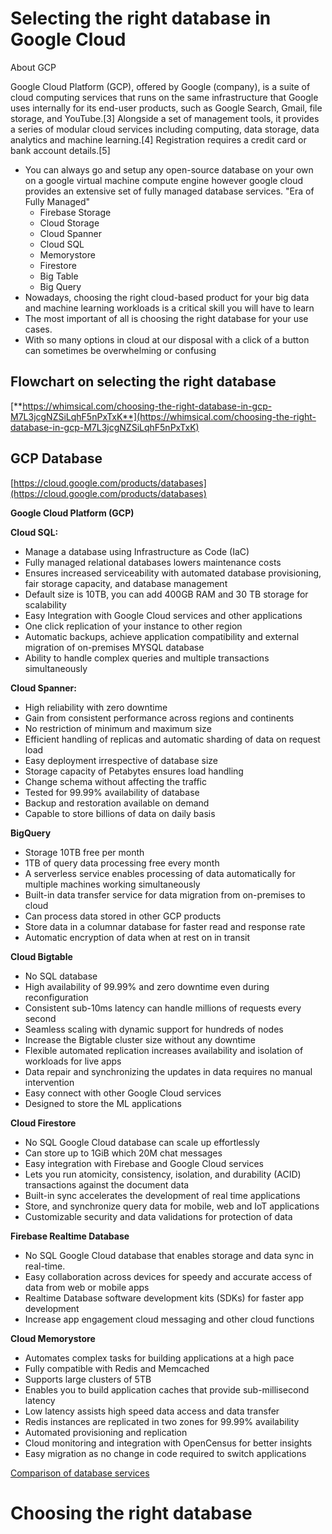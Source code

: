 # Selecting the right database in Google Cloud

About GCP

Google Cloud Platform (GCP), offered by Google (company), is a suite of cloud computing services that runs on the same infrastructure that Google uses internally for its end-user products, such as Google Search, Gmail, file storage, and YouTube.[3] Alongside a set of management tools, it provides a series of modular cloud services including computing, data storage, data analytics and machine learning.[4] Registration requires a credit card or bank account details.[5]

- You can always go and setup any open-source database on your own on a google virtual machine compute engine however google cloud provides an extensive set of fully managed database services. "Era of Fully Managed"
    - Firebase Storage
    - Cloud Storage
    - Cloud Spanner
    - Cloud SQL
    - Memorystore
    - Firestore
    - Big Table
    - Big Query
- Nowadays, choosing the right cloud-based product for your big data and machine learning workloads is a critical skill you will have to learn
- The most important of all is choosing the right database for your use cases.
- With so many options in cloud at our disposal with a click of a button can sometimes be overwhelming or confusing

## Flowchart on selecting the right database

[**https://whimsical.com/choosing-the-right-database-in-gcp-M7L3jcgNZSiLqhF5nPxTxK**](https://whimsical.com/choosing-the-right-database-in-gcp-M7L3jcgNZSiLqhF5nPxTxK)

## GCP Database

[https://cloud.google.com/products/databases](https://cloud.google.com/products/databases)

**Google Cloud Platform (GCP)**

**Cloud SQL:**

- Manage a database using Infrastructure as Code (IaC)
- Fully managed relational databases lowers maintenance costs
- Ensures increased serviceability with automated database provisioning, fair storage capacity, and database management
- Default size is 10TB, you can add 400GB RAM and 30 TB storage for scalability
- Easy Integration with Google Cloud services and other applications
- One click replication of your instance to other region
- Automatic backups, achieve application compatibility and external migration of on-premises MYSQL database
- Ability to handle complex queries and multiple transactions simultaneously

**Cloud Spanner:**

- High reliability with zero downtime
- Gain from consistent performance across regions and continents
- No restriction of minimum and maximum size
- Efficient handling of replicas and automatic sharding of data on request load
- Easy deployment irrespective of database size
- Storage capacity of Petabytes ensures load handling
- Change schema without affecting the traffic
- Tested for 99.99% availability of database
- Backup and restoration available on demand
- Capable to store billions of data on daily basis

**BigQuery**

- Storage 10TB free per month
- 1TB of query data processing free every month
- A serverless service enables processing of data automatically for multiple machines working simultaneously
- Built-in data transfer service for data migration from on-premises to cloud
- Can process data stored in other GCP products
- Store data in a columnar database for faster read and response rate
- Automatic encryption of data when at rest on in transit

**Cloud Bigtable**

- No SQL database
- High availability of 99.99% and zero downtime even during reconfiguration
- Consistent sub-10ms latency can handle millions of requests every second
- Seamless scaling with dynamic support for hundreds of nodes
- Increase the Bigtable cluster size without any downtime
- Flexible automated replication increases availability and isolation of workloads for live apps
- Data repair and synchronizing the updates in data requires no manual intervention
- Easy connect with other Google Cloud services
- Designed to store the ML applications

**Cloud Firestore**

- No SQL Google Cloud database can scale up effortlessly
- Can store up to 1GiB which 20M chat messages
- Easy integration with Firebase and Google Cloud services
- Lets you run atomicity, consistency, isolation, and durability (ACID) transactions against the document data
- Built-in sync accelerates the development of real time applications
- Store, and synchronize query data for mobile, web and IoT applications
- Customizable security and data validations for protection of data

**Firebase Realtime Database**

- No SQL Google Cloud database that enables storage and data sync in real-time.
- Easy collaboration across devices for speedy and accurate access of data from web or mobile apps
- Realtime Database software development kits (SDKs) for faster app development
- Increase app engagement cloud messaging and other cloud functions

**Cloud Memorystore**

- Automates complex tasks for building applications at a high pace
- Fully compatible with Redis and Memcached
- Supports large clusters of 5TB
- Enables you to build application caches that provide sub-millisecond latency
- Low latency assists high speed data access and data transfer
- Redis instances are replicated in two zones for 99.99% availability
- Automated provisioning and replication
- Cloud monitoring and integration with OpenCensus for better insights
- Easy migration as no change in code required to switch applications

[Comparison of database services](comparision.html)

# Choosing the right database
